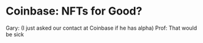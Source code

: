 # Coinbase: NFTs for Good?

Gary: (I just asked our contact at Coinbase if he has alpha)
Prof: That would be sick